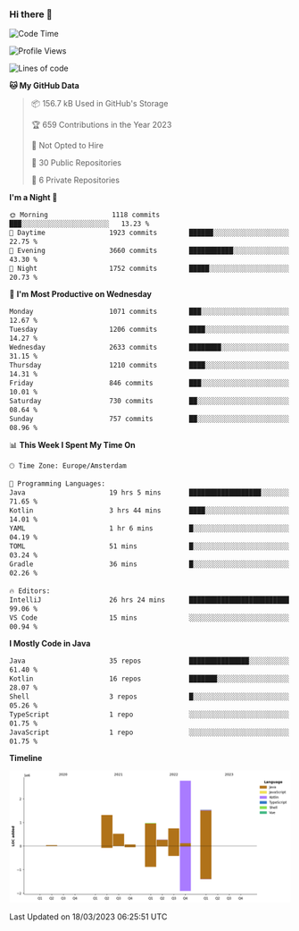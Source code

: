 ### Hi there 👋


<!--START_SECTION:waka-->
![Code Time](http://img.shields.io/badge/Code%20Time-3%2C088%20hrs%2054%20mins-blue)

![Profile Views](http://img.shields.io/badge/Profile%20Views-1-blue)

![Lines of code](https://img.shields.io/badge/From%20Hello%20World%20I%27ve%20Written-8.8%20million%20lines%20of%20code-blue)

**🐱 My GitHub Data** 

> 📦 156.7 kB Used in GitHub's Storage 
 > 
> 🏆 659 Contributions in the Year 2023
 > 
> 🚫 Not Opted to Hire
 > 
> 📜 30 Public Repositories 
 > 
> 🔑 6 Private Repositories 
 > 
**I'm a Night 🦉** 

```text
🌞 Morning                1118 commits        ███░░░░░░░░░░░░░░░░░░░░░░   13.23 % 
🌆 Daytime                1923 commits        ██████░░░░░░░░░░░░░░░░░░░   22.75 % 
🌃 Evening                3660 commits        ███████████░░░░░░░░░░░░░░   43.30 % 
🌙 Night                  1752 commits        █████░░░░░░░░░░░░░░░░░░░░   20.73 % 
```
📅 **I'm Most Productive on Wednesday** 

```text
Monday                   1071 commits        ███░░░░░░░░░░░░░░░░░░░░░░   12.67 % 
Tuesday                  1206 commits        ████░░░░░░░░░░░░░░░░░░░░░   14.27 % 
Wednesday                2633 commits        ████████░░░░░░░░░░░░░░░░░   31.15 % 
Thursday                 1210 commits        ████░░░░░░░░░░░░░░░░░░░░░   14.31 % 
Friday                   846 commits         ███░░░░░░░░░░░░░░░░░░░░░░   10.01 % 
Saturday                 730 commits         ██░░░░░░░░░░░░░░░░░░░░░░░   08.64 % 
Sunday                   757 commits         ██░░░░░░░░░░░░░░░░░░░░░░░   08.96 % 
```


📊 **This Week I Spent My Time On** 

```text
🕑︎ Time Zone: Europe/Amsterdam

💬 Programming Languages: 
Java                     19 hrs 5 mins       ██████████████████░░░░░░░   71.65 % 
Kotlin                   3 hrs 44 mins       ████░░░░░░░░░░░░░░░░░░░░░   14.01 % 
YAML                     1 hr 6 mins         █░░░░░░░░░░░░░░░░░░░░░░░░   04.19 % 
TOML                     51 mins             █░░░░░░░░░░░░░░░░░░░░░░░░   03.24 % 
Gradle                   36 mins             █░░░░░░░░░░░░░░░░░░░░░░░░   02.26 % 

🔥 Editors: 
IntelliJ                 26 hrs 24 mins      █████████████████████████   99.06 % 
VS Code                  15 mins             ░░░░░░░░░░░░░░░░░░░░░░░░░   00.94 % 
```

**I Mostly Code in Java** 

```text
Java                     35 repos            ███████████████░░░░░░░░░░   61.40 % 
Kotlin                   16 repos            ███████░░░░░░░░░░░░░░░░░░   28.07 % 
Shell                    3 repos             █░░░░░░░░░░░░░░░░░░░░░░░░   05.26 % 
TypeScript               1 repo              ░░░░░░░░░░░░░░░░░░░░░░░░░   01.75 % 
JavaScript               1 repo              ░░░░░░░░░░░░░░░░░░░░░░░░░   01.75 % 
```



**Timeline**

![Lines of Code chart](https://raw.githubusercontent.com/powercasgamer/powercasgamer/master/assets/bar_graph.png)


 Last Updated on 18/03/2023 06:25:51 UTC
<!--END_SECTION:waka-->
